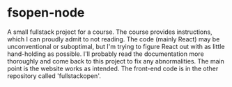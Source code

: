 # fsopen-node
A small fullstack project for a course. The course provides instructions, which I can proudly admit to not reading. The code (mainly React) may be unconventional or suboptimal, but I'm trying to figure React out with as little hand-holding as possible. 
I'll probably read the documentation more thoroughly and come back to this project to fix any abnormalities. 
The main point is the website works as intended.
The front-end code is in the other repository called 'fullstackopen'.
